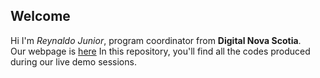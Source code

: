 ## Welcome
Hi 
I'm _Reynaldo Junior_, program coordinator from **Digital Nova Scotia**.  <!-- two spaces to add a new line -->   
Our webpage is [here](https://digitalnovascotia.com/)
In this repository, you'll find all the codes produced during our live demo sessions.  

